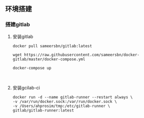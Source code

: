 ## 环境搭建

### 搭建gitlab

1. 安装gitlab

   ```
   docker pull sameersbn/gitlab:latest

   wget https://raw.githubusercontent.com/sameersbn/docker-gitlab/master/docker-compose.yml

   docker-compose up

   ```

   ​

2. 安装gcilab-ci

   ```
   docker run -d --name gitlab-runner --restart always \
   -v /var/run/docker.sock:/var/run/docker.sock \
   -v /Users/ahprosim/tmp:/etc/gitlab-runner \
   gitlab/gitlab-runner:latest
   ```

   ​



